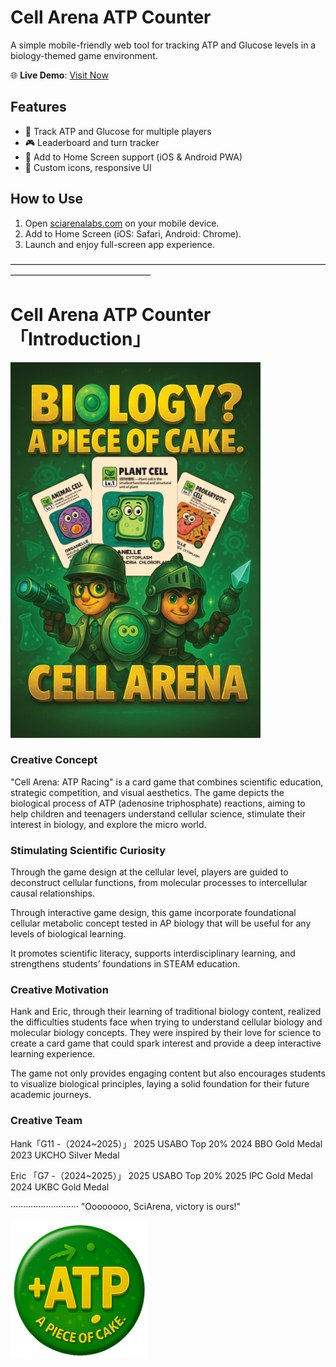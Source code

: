 # Cell Arena ATP Counter

A simple mobile-friendly web tool for tracking ATP and Glucose levels in a biology-themed game environment.

🌐 **Live Demo**: [Visit Now](https://sciarenalabs.com)

## Features

- 🔋 Track ATP and Glucose for multiple players
- 🎮 Leaderboard and turn tracker
- 📱 Add to Home Screen support (iOS & Android PWA)
- 🎨 Custom icons, responsive UI

## How to Use

1. Open [sciarenalabs.com](https://sciarenalabs.com) on your mobile device.
2. Add to Home Screen (iOS: Safari, Android: Chrome).
3. Launch and enjoy full-screen app experience.

————————————————————————————————————————————————————

# Cell Arena ATP Counter 「Introduction」

![ATP Counter Screenshot](./cell.png)

### Creative Concept 
"Cell Arena: ATP Racing" is a card game that combines scientific education, strategic competition, and visual aesthetics. The game depicts the biological process of ATP (adenosine triphosphate) reactions, aiming to help children and teenagers understand cellular science, stimulate their interest in biology, and explore the micro world.

 ### Stimulating Scientific Curiosity 

Through the game design at the cellular level, players are guided to deconstruct cellular functions, from molecular processes to intercellular causal relationships.

Through interactive game design, this game incorporate foundational cellular metabolic concept tested in AP biology that will be useful for any levels of biological learning.

It promotes scientific literacy, supports interdisciplinary learning, and strengthens students’ foundations in STEAM education.

### Creative Motivation  

Hank and Eric, through their learning of traditional biology content, realized the difficulties students face when trying to understand cellular biology and molecular biology concepts. They were inspired by their love for science to create a card game that could spark interest and provide a deep interactive learning experience.

The game not only provides engaging content but also encourages students to visualize biological principles, laying a solid foundation for their future academic journeys.

### Creative Team 

Hank「G11 -（2024~2025）」
2025 USABO Top 20%
2024 BBO Gold Medal
2023 UKCHO Silver Medal

Eric 「G7 -（2024~2025）」
2025 USABO Top 20%
2025 IPC Gold Medal
2024 UKBC Gold Medal



···························
"Oooooooo, SciArena, victory is ours!"

![ATP Counter Screenshot](./yx-ATP-s.png)
